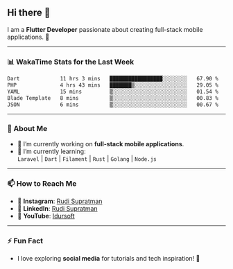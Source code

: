 ## Hi there 👋

I am a **Flutter Developer** passionate about creating full-stack mobile applications. 🚀

---

### 📊 WakaTime Stats for the Last Week
<!--START_SECTION:waka-->

```txt
Dart             11 hrs 3 mins   █████████████████░░░░░░░░   67.90 %
PHP              4 hrs 43 mins   ███████▒░░░░░░░░░░░░░░░░░   29.05 %
YAML             15 mins         ▒░░░░░░░░░░░░░░░░░░░░░░░░   01.54 %
Blade Template   8 mins          ▒░░░░░░░░░░░░░░░░░░░░░░░░   00.83 %
JSON             6 mins          ▒░░░░░░░░░░░░░░░░░░░░░░░░   00.67 %
```

<!--END_SECTION:waka-->

---

### 🌱 About Me
- 🔭 I’m currently working on **full-stack mobile applications**.
- 🌱 I’m currently learning:  
  `Laravel` | `Dart` | `Filament` | `Rust` | `Golang` | `Node.js`

---

### 📫 How to Reach Me
- 💬 **Instagram**: [Rudi Supratman](https://www.instagram.com/rudisupratman97)  
- 💼 **LinkedIn**: [Rudi Supratman](https://www.linkedin.com/in/rudi-supratman-324233281)  
- 🎥 **YouTube**: [Idursoft](https://www.youtube.com/@adde5863)

---

### ⚡ Fun Fact
- I love exploring **social media** for tutorials and tech inspiration! 🎥
